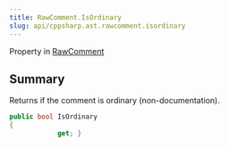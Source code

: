 ```yaml
---
title: RawComment.IsOrdinary
slug: api/cppsharp.ast.rawcomment.isordinary
---
```

Property in [RawComment](/api/cppsharp/ast/rawcomment)

## Summary


Returns if the comment is ordinary (non-documentation).


```csharp
public bool IsOrdinary
{
            get; }
```

